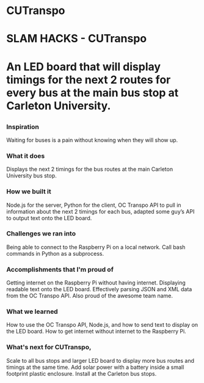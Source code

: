 # CUTranspo

<h1>SLAM HACKS - CUTranspo<h1>

An LED board that will display timings for the next 2 routes for every bus at the main bus stop at Carleton University.

<h3>Inspiration</h3>

Waiting for buses is a pain without knowing when they will show up.

<h3>What it does</h3>

Displays the next 2 timings for the bus routes at the main Carleton University bus stop.

<h3>How we built it</h3>

Node.js for the server, Python for the client, OC Transpo API to pull in information about the next 2 timings for each bus, adapted some guy’s API to output text onto the LED board.

<h3>Challenges we ran into</h3>

Being able to connect to the Raspberry Pi on a local network. Call bash commands in Python as a subprocess.

<h3>Accomplishments that I'm proud of</h3>

Getting internet on the Raspberry Pi without having internet. Displaying readable text onto the LED board. Effectively parsing JSON and XML data from the OC Transpo API. Also proud of the awesome team name.

<h3>What we learned</h3>

How to use the OC Transpo API, Node.js, and how to send text to display on the LED board. How to get internet without internet to the Raspberry Pi.

<h3>What's next for CUTranspo,</h3>

Scale to all bus stops and larger LED board to display more bus routes and timings at the same time. Add solar power with a battery inside a small footprint plastic enclosure. Install at the Carleton bus stops.
